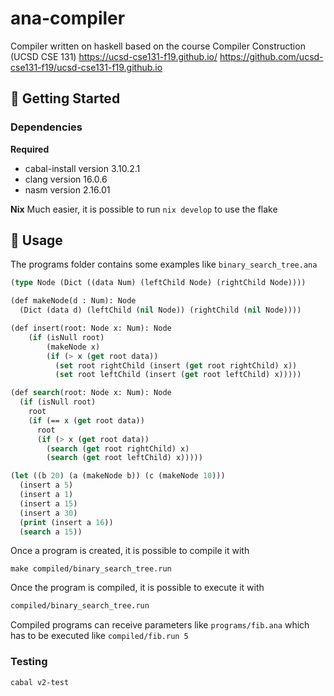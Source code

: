 # ana-compiler
Compiler written on haskell based on the course Compiler Construction (UCSD CSE 131) 
https://ucsd-cse131-f19.github.io/ 
https://github.com/ucsd-cse131-f19/ucsd-cse131-f19.github.io

## 🌅 Getting Started
### Dependencies
**Required**
- cabal-install version 3.10.2.1
- clang version 16.0.6
- nasm version 2.16.01

**Nix**
Much easier, it is possible to run `nix develop` to use the flake
## 🚀 Usage
The programs folder contains some examples like `binary_search_tree.ana`
```lisp
(type Node (Dict ((data Num) (leftChild Node) (rightChild Node))))

(def makeNode(d : Num): Node
  (Dict (data d) (leftChild (nil Node)) (rightChild (nil Node))))

(def insert(root: Node x: Num): Node
    (if (isNull root)
        (makeNode x)
        (if (> x (get root data))
          (set root rightChild (insert (get root rightChild) x))
          (set root leftChild (insert (get root leftChild) x)))))

(def search(root: Node x: Num): Node
  (if (isNull root)
    root
    (if (== x (get root data))
      root
      (if (> x (get root data))
        (search (get root rightChild) x)
        (search (get root leftChild) x)))))

(let ((b 20) (a (makeNode b)) (c (makeNode 10))) 
  (insert a 5) 
  (insert a 1) 
  (insert a 15) 
  (insert a 30) 
  (print (insert a 16)) 
  (search a 15))
```
Once a program is created, it is possible to compile it with
```make
make compiled/binary_search_tree.run
```
Once the program is compiled, it is possible to execute it with
```bash
compiled/binary_search_tree.run
```
Compiled programs can receive parameters like `programs/fib.ana` which has to be executed like `compiled/fib.run 5`

### Testing
```bash
cabal v2-test
```
